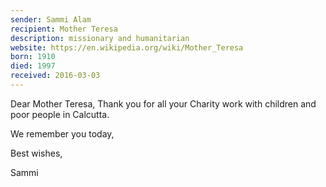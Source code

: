 ```yaml
---
sender: Sammi Alam 
recipient: Mother Teresa
description: missionary and humanitarian
website: https://en.wikipedia.org/wiki/Mother_Teresa
born: 1910
died: 1997
received: 2016-03-03
---
```

Dear Mother Teresa,
Thank you for all your Charity work with children and poor people in Calcutta.

We remember you today,

Best wishes,

Sammi

